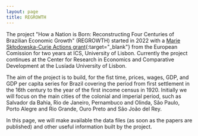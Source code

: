 ```yaml
---
layout: page
title: REGROWTH
---
```


The project "How a Nation is Born: Reconstructing Four Centuries of Brazilian Economic Growth" (REGROWTH) started in 2022 with a [Marie Skłodowska-Curie Actions grant](https://cordis.europa.eu/project/id/101031282){:target="_blank"} from the European Comission for two years at ICS, University of Lisbon. Currently the project continues at the Center for Research in Economics and Comparative Development at the Lusíada University of Lisbon.

The aim of the project is to build, for the fist time, prices, wages, GDP, and GDP per capita series for Brazil covering the period from first settlement in the 16th century to the year of the first income census in 1920. Initially we will focus on the main cities of the colonial and imperial period, such as Salvador da Bahia, Rio de Janeiro, Pernambuco and Olinda, São Paulo, Porto Alegre and Rio Grande, Ouro Preto and São João del Rey.

In this page, we will make available the data files (as soon as the papers are published) and other useful information built by the project.

